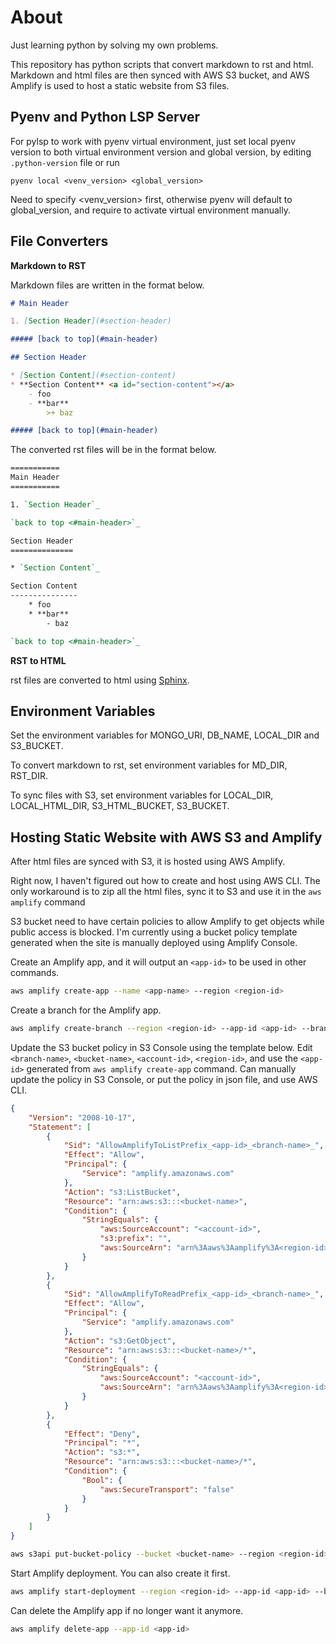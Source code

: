 # About

Just learning python by solving my own problems.

This repository has python scripts that convert markdown to rst and html. Markdown and html
files are then synced with AWS S3 bucket, and AWS Amplify is used to host a static website from
S3 files.

## Pyenv and Python LSP Server

For pylsp to work with pyenv virtual environment, just set local pyenv version to both virtual
environment version and global version, by editing `.python-version` file or run

```
pyenv local <venv_version> <global_version>
```

Need to specify <venv_version> first, otherwise pyenv will default to global_version, and
require to activate virtual environment manually.

## File Converters

**Markdown to RST**

Markdown files are written in the format below.

```md
# Main Header

1. [Section Header](#section-header)

##### [back to top](#main-header)

## Section Header

* [Section Content](#section-content)
* **Section Content** <a id="section-content"></a>
    - foo
    - **bar**
        >+ baz

##### [back to top](#main-header)
```

The converted rst files will be in the format below.

```rst
===========
Main Header
===========

1. `Section Header`_

`back to top <#main-header>`_

Section Header
==============

* `Section Content`_

Section Content
---------------
    * foo
    * **bar**
        - baz

`back to top <#main-header>`_
```

**RST to HTML**

rst files are converted to html using [Sphinx](https://www.sphinx-doc.org/en/master/).

## Environment Variables

Set the environment variables for MONGO_URI, DB_NAME, LOCAL_DIR and S3_BUCKET.

To convert markdown to rst, set environment variables for MD_DIR, RST_DIR.

To sync files with S3, set environment variables for LOCAL_DIR, LOCAL_HTML_DIR, S3_HTML_BUCKET,
S3_BUCKET.

## Hosting Static Website with AWS S3 and Amplify

After html files are synced with S3, it is hosted using AWS Amplify.

Right now, I haven't figured out how to create and host using AWS CLI. The only workaround is
to zip all the html files, sync it to S3 and use it in the `aws amplify` command

S3 bucket need to have certain policies to allow Amplify to get objects while public access is
blocked. I'm currently using a bucket policy template generated when the site is manually
deployed using Amplify Console.

Create an Amplify app, and it will output an `<app-id>` to be used in other commands.

```sh
aws amplify create-app --name <app-name> --region <region-id>
```

Create a branch for the Amplify app.

```sh
aws amplify create-branch --region <region-id> --app-id <app-id> --branch-name <branch-name>
```

Update the S3 bucket policy in S3 Console using the template below. Edit `<branch-name>`,
`<bucket-name>`, `<account-id>`, `<region-id>`, and use the `<app-id>` generated from
`aws amplify create-app` command. Can manually update the policy in S3 Console, or put the
policy in json file, and use AWS CLI.

```json
{
    "Version": "2008-10-17",
    "Statement": [
        {
            "Sid": "AllowAmplifyToListPrefix_<app-id>_<branch-name>_",
            "Effect": "Allow",
            "Principal": {
                "Service": "amplify.amazonaws.com"
            },
            "Action": "s3:ListBucket",
            "Resource": "arn:aws:s3:::<bucket-name>",
            "Condition": {
                "StringEquals": {
                    "aws:SourceAccount": "<account-id>",
                    "s3:prefix": "",
                    "aws:SourceArn": "arn%3Aaws%3Aamplify%3A<region-id>%3A<account-id>%3Aapps%2F<app-id>%2Fbranches%2F<branch-name>"
                }
            }
        },
        {
            "Sid": "AllowAmplifyToReadPrefix_<app-id>_<branch-name>_",
            "Effect": "Allow",
            "Principal": {
                "Service": "amplify.amazonaws.com"
            },
            "Action": "s3:GetObject",
            "Resource": "arn:aws:s3:::<bucket-name>/*",
            "Condition": {
                "StringEquals": {
                    "aws:SourceAccount": "<account-id>",
                    "aws:SourceArn": "arn%3Aaws%3Aamplify%3A<region-id>%3A<account-id>%3Aapps%2F<app-id>%2Fbranches%2F<branch-name>"
                }
            }
        },
        {
            "Effect": "Deny",
            "Principal": "*",
            "Action": "s3:*",
            "Resource": "arn:aws:s3:::<bucket-name>/*",
            "Condition": {
                "Bool": {
                    "aws:SecureTransport": "false"
                }
            }
        }
    ]
}
```

```sh
aws s3api put-bucket-policy --bucket <bucket-name> --region <region-id> --policy file://<file-name>.json
```

Start Amplify deployment. You can also create it first.

```sh
aws amplify start-deployment --region <region-id> --app-id <app-id> --branch-name <branch-name> --source-url s3://<bucket-name>/<zip-file>
```

Can delete the Amplify app if no longer want it anymore.

```sh
aws amplify delete-app --app-id <app-id>
```
